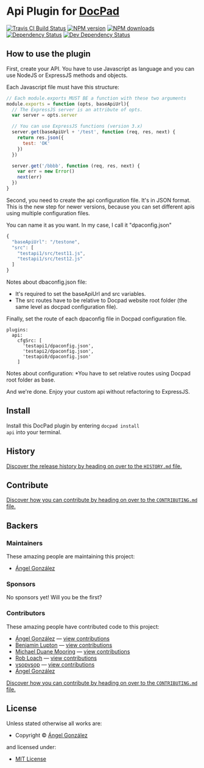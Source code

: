 # Api Plugin for [DocPad](http://docpad.org)

<!-- BADGES/ -->

<span class="badge-travisci"><a href="http://travis-ci.org/univunix/docpad-plugin-api" title="Check this project's build status on TravisCI"><img src="https://img.shields.io/travis/univunix/docpad-plugin-api/master.svg" alt="Travis CI Build Status" /></a></span>
<span class="badge-npmversion"><a href="https://npmjs.org/package/docpad-plugin-api" title="View this project on NPM"><img src="https://img.shields.io/npm/v/docpad-plugin-api.svg" alt="NPM version" /></a></span>
<span class="badge-npmdownloads"><a href="https://npmjs.org/package/docpad-plugin-api" title="View this project on NPM"><img src="https://img.shields.io/npm/dm/docpad-plugin-api.svg" alt="NPM downloads" /></a></span>
<span class="badge-daviddm"><a href="https://david-dm.org/univunix/docpad-plugin-api" title="View the status of this project's dependencies on DavidDM"><img src="https://img.shields.io/david/univunix/docpad-plugin-api.svg" alt="Dependency Status" /></a></span>
<span class="badge-daviddmdev"><a href="https://david-dm.org/univunix/docpad-plugin-api#info=devDependencies" title="View the status of this project's development dependencies on DavidDM"><img src="https://img.shields.io/david/dev/univunix/docpad-plugin-api.svg" alt="Dev Dependency Status" /></a></span>

<!-- /BADGES -->


## How to use the plugin

First, create your API. You have to use Javascript as language
 and you can use NodeJS or ExpressJS methods and objects.

Each Javascript file must have this structure:

```javascript
// Each module.exports MUST BE a function with these two arguments
module.exports = function (opts, baseApiUrl){
  // The ExpressJS server is an attribute of opts.
  var server = opts.server

  // You can use ExpressJS functions (version 3.x)
  server.get(baseApiUrl + '/test', function (req, res, next) {
    return res.json({
      test: 'OK'
    })
  })

  server.get('/bbbb', function (req, res, next) {
    var err = new Error()
    next(err)
  })
}
```

Second, you need to create the api configuration file. It's in JSON format.
This is the new step for newer versions, because you can set different apis using multiple configuration files.

You can name it as you want. In my case, I call it "dpaconfig.json"

```javascript
{
  "baseApiUrl": "/testone",
  "src": [
    "testapi1/src/test11.js",
    "testapi1/src/test12.js"
  ]
}
```

Notes about dbaconfig.json file:
* It's required to set the baseApiUrl and src variables.
* The src routes have to be relative to Docpad website root folder (the same level as docpad configuration file).

Finally, set the route of each dpaconfig file in Docpad configuration file.

```coffee-script
plugins:
  api:
    cfgSrc: [
      'testapi1/dpaconfig.json',
      'testapi2/dpaconfig.json',
      'testapi0/dpaconfig.json'
    ]
```

Notes about configuration:
 *You have to set relative routes using Docpad root folder as base.

And we're done. Enjoy your custom api without refactoring to ExpressJS.

<!-- INSTALL/ -->

<h2>Install</h2>

Install this DocPad plugin by entering <code>docpad install api</code> into your terminal.

<!-- /INSTALL -->


<!-- HISTORY/ -->

<h2>History</h2>

<a href="https://github.com/univunix/docpad-plugin-api/blob/master/HISTORY.md#files">Discover the release history by heading on over to the <code>HISTORY.md</code> file.</a>

<!-- /HISTORY -->


<!-- CONTRIBUTE/ -->

<h2>Contribute</h2>

<a href="https://github.com/univunix/docpad-plugin-api/blob/master/CONTRIBUTING.md#files">Discover how you can contribute by heading on over to the <code>CONTRIBUTING.md</code> file.</a>

<!-- /CONTRIBUTE -->


<!-- BACKERS/ -->

<h2>Backers</h2>

<h3>Maintainers</h3>

These amazing people are maintaining this project:

<ul><li><a href="http://www.univunix.com">Ángel González</a></li></ul>

<h3>Sponsors</h3>

No sponsors yet! Will you be the first?



<h3>Contributors</h3>

These amazing people have contributed code to this project:

<ul><li><a href="http://univunix.com">Ángel González</a> — <a href="https://github.com/univunix/docpad-plugin-api/commits?author=Aglezabad" title="View the GitHub contributions of Ángel González on repository univunix/docpad-plugin-api">view contributions</a></li>
<li><a href="http://balupton.com">Benjamin Lupton</a> — <a href="https://github.com/univunix/docpad-plugin-api/commits?author=balupton" title="View the GitHub contributions of Benjamin Lupton on repository univunix/docpad-plugin-api">view contributions</a></li>
<li><a href="http://mdm.cc">Michael Duane Mooring</a> — <a href="https://github.com/univunix/docpad-plugin-api/commits?author=mikeumus" title="View the GitHub contributions of Michael Duane Mooring on repository univunix/docpad-plugin-api">view contributions</a></li>
<li><a href="http://robloach.net">Rob Loach</a> — <a href="https://github.com/univunix/docpad-plugin-api/commits?author=RobLoach" title="View the GitHub contributions of Rob Loach on repository univunix/docpad-plugin-api">view contributions</a></li>
<li><a href="https://github.com/vsopvsop">vsopvsop</a> — <a href="https://github.com/univunix/docpad-plugin-api/commits?author=vsopvsop" title="View the GitHub contributions of vsopvsop on repository univunix/docpad-plugin-api">view contributions</a></li>
<li><a href="http://www.univunix.com">Ángel González</a></li></ul>

<a href="https://github.com/univunix/docpad-plugin-api/blob/master/CONTRIBUTING.md#files">Discover how you can contribute by heading on over to the <code>CONTRIBUTING.md</code> file.</a>

<!-- /BACKERS -->


<!-- LICENSE/ -->

<h2>License</h2>

Unless stated otherwise all works are:

<ul><li>Copyright &copy; <a href="http://univunix.com">Ángel González</a></li></ul>

and licensed under:

<ul><li><a href="http://spdx.org/licenses/MIT.html">MIT License</a></li></ul>

<!-- /LICENSE -->
